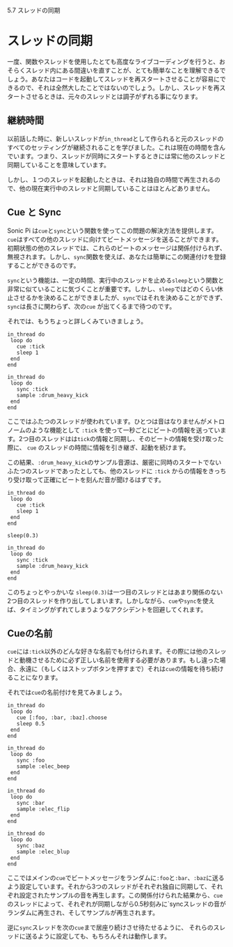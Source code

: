 5.7 スレッドの同期

# スレッドの同期

一度、関数やスレッドを使用したとても高度なライブコーディングを行うと、おそらくスレッド内にある間違いを直すことが、とても簡単なことを理解できるでしょう。あなたはコードを起動してスレッドを再スタートさせることが容易にできるので、それは全然大したことではないのでしょう。しかし、スレッドを再スタートさせるときは、元々のスレッドとは調子がずれる事になります。

## 継続時間

以前話した時に、新しいスレッドが`in_thread`として作られると元のスレッドのすべてのセッティングが継続されることを学びました。これは現在の時間を含んでいます。つまり、スレッドが同時にスタートするときには常に他のスレッドと同期していることを意味しています。

しかし、１つのスレッドを起動したときは、それは独自の時間で再生されるので、他の現在実行中のスレッドと同期していることはほとんどありません。

## Cue と Sync

Sonic Pi は`cue`と`sync`という関数を使ってこの問題の解決方法を提供します。
`cue`はすべての他のスレッドに向けてビートメッセージを送ることができます。初期状態の他のスレッドでは、これらのビートのメッセージは関係付けられず、無視されます。しかし、`sync`関数を使えば、あなたは簡単にこの関連付けを登録することができるのです。

`sync`という機能は、一定の時間、実行中のスレッドを止める`sleep`という関数と非常に似ていることに気づくことが重要です。しかし、`sleep`ではどのくらい休止させるかを決めることができましたが、`sync`ではそれを決めることができず、`sync`は長さに関わらず、次の`cue` が出てくるまで待つのです。

それでは、もうちょっと詳しくみていきましょう。

```
in_thread do
 loop do
   cue :tick
   sleep 1
 end
end

in_thread do
 loop do
   sync :tick
   sample :drum_heavy_kick
 end
end
```

ここではふたつのスレッドが使われています。ひとつは音はなりませんがメトロノームのような機能として `:tick` を使って一秒ごとにビートの情報を送っています。2つ目のスレッドはは`tick`の情報と同期し、そのビートの情報を受け取った際に、 `cue` のスレッドの時間に情報を引き継ぎ、起動を続けます。

この結果、`:drum_heavy_kick`のサンプル音源は、厳密に同時のスタートでないふたつのスレッドであったとしても、他のスレッドに `:tick` からの情報をきっちり受け取って正確にビートを刻んだ音が聞けるはずです。

```
in_thread do
 loop do
   cue :tick
   sleep 1
 end
end

sleep(0.3)

in_thread do
 loop do
   sync :tick
   sample :drum_heavy_kick
 end
end
```

このちょっとやっかいな `sleep(0.3)`は一つ目のスレッドとはあまり関係のない2つ目のスレッドを作り出してしまいます。しかしながら、`cue`や`sync`を使えば、タイミングがずれてしまうようなアクシデントを回避してくれます。

## Cueの名前

`cue`には`:tick`以外のどんな好きな名前でも付けられます。その際には他のスレッドと動機させるために必ず正しい名前を使用する必要があります。もし違った場合、永遠に（もしくはストップボタンを押すまで）それは`cue`の情報を待ち続けることになります。

それでは`cue`の名前付けを見てみましょう。

```
in_thread do
 loop do
   cue [:foo, :bar, :baz].choose
   sleep 0.5
 end
end

in_thread do
 loop do
   sync :foo
   sample :elec_beep
 end
end

in_thread do
 loop do
   sync :bar
   sample :elec_flip
 end
end

in_thread do
 loop do
   sync :baz
   sample :elec_blup
 end
end
```

ここではメインの`cue`でビートメッセージをランダムに`:foo`と`:bar`、`:baz`に送るよう設定しています。それから3つのスレッドがそれぞれ独自に同期して、それぞれ設定されたサンプルの音を再生します。この関係付けられた結果から、`cue`のスレッドによって、それぞれが同期しながら0.5秒刻みに`syncスレッドの音がランダムに再生され、そしてサンプルが再生されます。

逆に`sync`スレッドを次の`cue`まで居座り続けさせ待たせるように、
それらのスレッドに送るように設定しても、もちろんそれは動作します。


